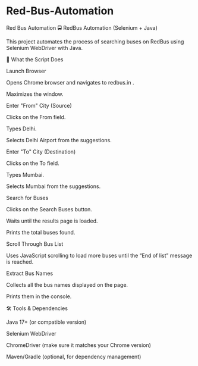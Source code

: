 # Red-Bus-Automation
Red Bus Automation
🚍 RedBus Automation (Selenium + Java)

This project automates the process of searching buses on RedBus
 using Selenium WebDriver with Java.

📌 What the Script Does

Launch Browser

Opens Chrome browser and navigates to redbus.in
.

Maximizes the window.

Enter "From" City (Source)

Clicks on the From field.

Types Delhi.

Selects Delhi Airport from the suggestions.

Enter "To" City (Destination)

Clicks on the To field.

Types Mumbai.

Selects Mumbai from the suggestions.

Search for Buses

Clicks on the Search Buses button.

Waits until the results page is loaded.

Prints the total buses found.

Scroll Through Bus List

Uses JavaScript scrolling to load more buses until the “End of list” message is reached.

Extract Bus Names

Collects all the bus names displayed on the page.

Prints them in the console.

🛠️ Tools & Dependencies

Java 17+ (or compatible version)

Selenium WebDriver

ChromeDriver (make sure it matches your Chrome version)

Maven/Gradle (optional, for dependency management)
